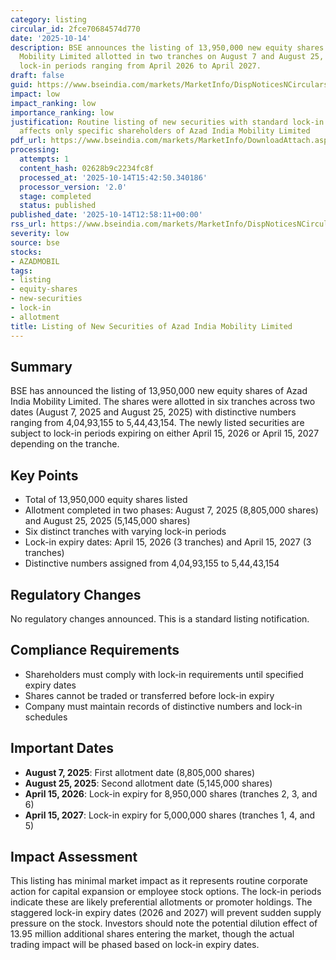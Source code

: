 ```yaml
---
category: listing
circular_id: 2fce70684574d770
date: '2025-10-14'
description: BSE announces the listing of 13,950,000 new equity shares of Azad India
  Mobility Limited allotted in two tranches on August 7 and August 25, 2025, with
  lock-in periods ranging from April 2026 to April 2027.
draft: false
guid: https://www.bseindia.com/markets/MarketInfo/DispNoticesNCirculars.aspx?Noticeid={9DE0A9DB-B931-4CAF-8429-D6DA24245580}&noticeno=20251014-37&dt=10/14/2025&icount=37&totcount=59&flag=0
impact: low
impact_ranking: low
importance_ranking: low
justification: Routine listing of new securities with standard lock-in provisions;
  affects only specific shareholders of Azad India Mobility Limited
pdf_url: https://www.bseindia.com/markets/MarketInfo/DownloadAttach.aspx?id=20251014-37&attachedId=086a72c4-9a7f-42ee-b251-db764c881695
processing:
  attempts: 1
  content_hash: 02628b9c2234fc8f
  processed_at: '2025-10-14T15:42:50.340186'
  processor_version: '2.0'
  stage: completed
  status: published
published_date: '2025-10-14T12:58:11+00:00'
rss_url: https://www.bseindia.com/markets/MarketInfo/DispNoticesNCirculars.aspx?Noticeid={9DE0A9DB-B931-4CAF-8429-D6DA24245580}&noticeno=20251014-37&dt=10/14/2025&icount=37&totcount=59&flag=0
severity: low
source: bse
stocks:
- AZADMOBIL
tags:
- listing
- equity-shares
- new-securities
- lock-in
- allotment
title: Listing of New Securities of Azad India Mobility Limited
---
```


## Summary

BSE has announced the listing of 13,950,000 new equity shares of Azad India Mobility Limited. The shares were allotted in six tranches across two dates (August 7, 2025 and August 25, 2025) with distinctive numbers ranging from 4,04,93,155 to 5,44,43,154. The newly listed securities are subject to lock-in periods expiring on either April 15, 2026 or April 15, 2027 depending on the tranche.

## Key Points

- Total of 13,950,000 equity shares listed
- Allotment completed in two phases: August 7, 2025 (8,805,000 shares) and August 25, 2025 (5,145,000 shares)
- Six distinct tranches with varying lock-in periods
- Lock-in expiry dates: April 15, 2026 (3 tranches) and April 15, 2027 (3 tranches)
- Distinctive numbers assigned from 4,04,93,155 to 5,44,43,154

## Regulatory Changes

No regulatory changes announced. This is a standard listing notification.

## Compliance Requirements

- Shareholders must comply with lock-in requirements until specified expiry dates
- Shares cannot be traded or transferred before lock-in expiry
- Company must maintain records of distinctive numbers and lock-in schedules

## Important Dates

- **August 7, 2025**: First allotment date (8,805,000 shares)
- **August 25, 2025**: Second allotment date (5,145,000 shares)
- **April 15, 2026**: Lock-in expiry for 8,950,000 shares (tranches 2, 3, and 6)
- **April 15, 2027**: Lock-in expiry for 5,000,000 shares (tranches 1, 4, and 5)

## Impact Assessment

This listing has minimal market impact as it represents routine corporate action for capital expansion or employee stock options. The lock-in periods indicate these are likely preferential allotments or promoter holdings. The staggered lock-in expiry dates (2026 and 2027) will prevent sudden supply pressure on the stock. Investors should note the potential dilution effect of 13.95 million additional shares entering the market, though the actual trading impact will be phased based on lock-in expiry dates.